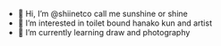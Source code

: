 - 👋 Hi, I’m @shiinetco call me sunshine or shine
- 👀 I’m interested in toilet bound hanako kun and artist
- 🌱 I’m currently learning draw and photography
